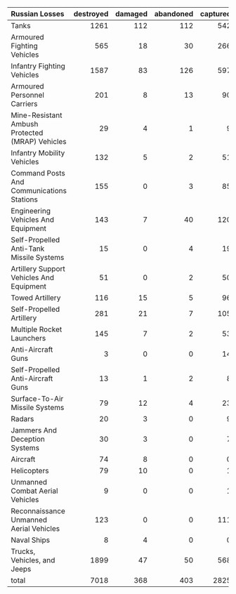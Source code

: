 | Russian Losses                                   |   destroyed |   damaged |   abandoned |   captured |   total |
|:-------------------------------------------------|------------:|----------:|------------:|-----------:|--------:|
| Tanks                                            |        1261 |       112 |         112 |        542 |    2027 |
| Armoured Fighting Vehicles                       |         565 |        18 |          30 |        266 |     879 |
| Infantry Fighting Vehicles                       |        1587 |        83 |         126 |        597 |    2393 |
| Armoured Personnel Carriers                      |         201 |         8 |          13 |         90 |     312 |
| Mine-Resistant Ambush Protected  (MRAP) Vehicles |          29 |         4 |           1 |          9 |      43 |
| Infantry Mobility Vehicles                       |         132 |         5 |           2 |         51 |     190 |
| Command Posts And Communications Stations        |         155 |         0 |           3 |         85 |     243 |
| Engineering Vehicles And Equipment               |         143 |         7 |          40 |        120 |     310 |
| Self-Propelled Anti-Tank Missile Systems         |          15 |         0 |           4 |         19 |      38 |
| Artillery Support Vehicles And Equipment         |          51 |         0 |           2 |         50 |     103 |
| Towed Artillery                                  |         116 |        15 |           5 |         96 |     232 |
| Self-Propelled Artillery                         |         281 |        21 |           7 |        105 |     414 |
| Multiple Rocket Launchers                        |         145 |         7 |           2 |         53 |     207 |
| Anti-Aircraft Guns                               |           3 |         0 |           0 |         14 |      17 |
| Self-Propelled Anti-Aircraft Guns                |          13 |         1 |           2 |          8 |      24 |
| Surface-To-Air Missile Systems                   |          79 |        12 |           4 |         23 |     118 |
| Radars                                           |          20 |         3 |           0 |          9 |      32 |
| Jammers And Deception Systems                    |          30 |         3 |           0 |          7 |      40 |
| Aircraft                                         |          74 |         8 |           0 |          0 |      82 |
| Helicopters                                      |          79 |        10 |           0 |          1 |      90 |
| Unmanned Combat Aerial Vehicles                  |           9 |         0 |           0 |          1 |      10 |
| Reconnaissance Unmanned Aerial Vehicles          |         123 |         0 |           0 |        111 |     234 |
| Naval Ships                                      |           8 |         4 |           0 |          0 |      12 |
| Trucks, Vehicles, and Jeeps                      |        1899 |        47 |          50 |        568 |    2564 |
| total                                            |        7018 |       368 |         403 |       2825 |   10614 |